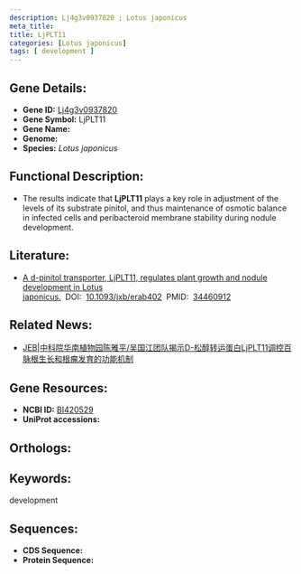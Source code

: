 ```yaml
---
description: Lj4g3v0937820 ; Lotus japonicus
meta_title:
title: LjPLT11
categories: [Lotus japonicus]
tags: [ development ]
---
```


## Gene Details:
- **Gene ID:**	[Lj4g3v0937820]()
- **Gene Symbol:** LjPLT11
- **Gene Name:** 
- **Genome:** []()
- **Species:** *Lotus japonicus*

## Functional Description:
   - The results indicate that **LjPLT11** plays a key role in adjustment of the levels of its substrate pinitol, and thus maintenance of osmotic balance in infected cells and peribacteroid membrane stability during nodule development.

## Literature:
   - [A d-pinitol transporter, LjPLT11, regulates plant growth and nodule development in Lotus japonicus.]( https://academic.oup.com/jxb/article/73/1/351/6359879?login=false)&nbsp;&nbsp;DOI:&nbsp;&nbsp;[10.1093/jxb/erab402](https://academic.oup.com/jxb/article/73/1/351/6359879?login=false)&nbsp;&nbsp;PMID:&nbsp;&nbsp;[34460912](https://pubmed.ncbi.nlm.nih.gov/34460912/)

## Related News:
   - [JEB|中科院华南植物园陈雅平/吴国江团队揭示D-松醇转运蛋白LjPLT11调控百脉根生长和根瘤发育的功能机制](https://mp.weixin.qq.com/s?__biz=Mzg3MDEwNDEyMg==&mid=2247516732&idx=7&sn=2ce868e9b4498179b0d884bce47b9758&chksm=ce902f69f9e7a67f922895f05f783ab9cef496ff76d0cf6e1df80c85f8dce97ae1ff5d9b12c5&scene=27#wechat_redirect)

## Gene Resources:
- **NCBI ID:** [BI420529](https://www.ncbi.nlm.nih.gov/gene/?term=BI420529)
- **UniProt accessions:** [](https://www.uniprot.org/uniprotkb//entry)

## Orthologs:


## Keywords:
development

## Sequences:
- **CDS Sequence:**
- **Protein Sequence:**
